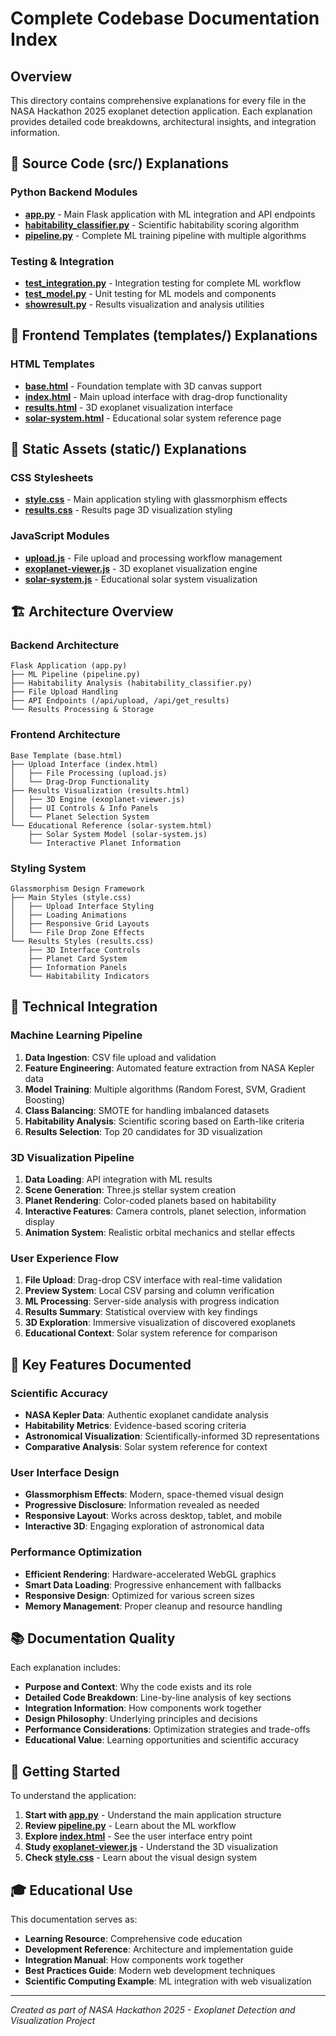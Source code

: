 # Complete Codebase Documentation Index

## Overview
This directory contains comprehensive explanations for every file in the NASA Hackathon 2025 exoplanet detection application. Each explanation provides detailed code breakdowns, architectural insights, and integration information.

## 📁 Source Code (src/) Explanations

### Python Backend Modules
- **[app.py](app.py.md)** - Main Flask application with ML integration and API endpoints
- **[habitability_classifier.py](habitability_classifier.py.md)** - Scientific habitability scoring algorithm
- **[pipeline.py](pipeline.py.md)** - Complete ML training pipeline with multiple algorithms

### Testing & Integration
- **[test_integration.py](test_integration.py.md)** - Integration testing for complete ML workflow
- **[test_model.py](test_model.py.md)** - Unit testing for ML models and components
- **[showresult.py](showresult.py.md)** - Results visualization and analysis utilities

## 🎨 Frontend Templates (templates/) Explanations

### HTML Templates
- **[base.html](base.html.md)** - Foundation template with 3D canvas support
- **[index.html](index.html.md)** - Main upload interface with drag-drop functionality
- **[results.html](results.html.md)** - 3D exoplanet visualization interface
- **[solar-system.html](solar-system.html.md)** - Educational solar system reference page

## 🎯 Static Assets (static/) Explanations

### CSS Stylesheets
- **[style.css](style.css.md)** - Main application styling with glassmorphism effects
- **[results.css](results.css.md)** - Results page 3D visualization styling

### JavaScript Modules
- **[upload.js](upload.js.md)** - File upload and processing workflow management
- **[exoplanet-viewer.js](exoplanet-viewer.js.md)** - 3D exoplanet visualization engine
- **[solar-system.js](solar-system.js.md)** - Educational solar system visualization

## 🏗️ Architecture Overview

### Backend Architecture
```
Flask Application (app.py)
├── ML Pipeline (pipeline.py)
├── Habitability Analysis (habitability_classifier.py)
├── File Upload Handling
├── API Endpoints (/api/upload, /api/get_results)
└── Results Processing & Storage
```

### Frontend Architecture
```
Base Template (base.html)
├── Upload Interface (index.html)
│   ├── File Processing (upload.js)
│   └── Drag-Drop Functionality
├── Results Visualization (results.html)
│   ├── 3D Engine (exoplanet-viewer.js)
│   ├── UI Controls & Info Panels
│   └── Planet Selection System
└── Educational Reference (solar-system.html)
    ├── Solar System Model (solar-system.js)
    └── Interactive Planet Information
```

### Styling System
```
Glassmorphism Design Framework
├── Main Styles (style.css)
│   ├── Upload Interface Styling
│   ├── Loading Animations
│   ├── Responsive Grid Layouts
│   └── File Drop Zone Effects
└── Results Styles (results.css)
    ├── 3D Interface Controls
    ├── Planet Card System
    ├── Information Panels
    └── Habitability Indicators
```

## 🔬 Technical Integration

### Machine Learning Pipeline
1. **Data Ingestion**: CSV file upload and validation
2. **Feature Engineering**: Automated feature extraction from NASA Kepler data
3. **Model Training**: Multiple algorithms (Random Forest, SVM, Gradient Boosting)
4. **Class Balancing**: SMOTE for handling imbalanced datasets
5. **Habitability Analysis**: Scientific scoring based on Earth-like criteria
6. **Results Selection**: Top 20 candidates for 3D visualization

### 3D Visualization Pipeline
1. **Data Loading**: API integration with ML results
2. **Scene Generation**: Three.js stellar system creation
3. **Planet Rendering**: Color-coded planets based on habitability
4. **Interactive Features**: Camera controls, planet selection, information display
5. **Animation System**: Realistic orbital mechanics and stellar effects

### User Experience Flow
1. **File Upload**: Drag-drop CSV interface with real-time validation
2. **Preview System**: Local CSV parsing and column verification
3. **ML Processing**: Server-side analysis with progress indication
4. **Results Summary**: Statistical overview with key findings
5. **3D Exploration**: Immersive visualization of discovered exoplanets
6. **Educational Context**: Solar system reference for comparison

## 🎯 Key Features Documented

### Scientific Accuracy
- **NASA Kepler Data**: Authentic exoplanet candidate analysis
- **Habitability Metrics**: Evidence-based scoring criteria
- **Astronomical Visualization**: Scientifically-informed 3D representations
- **Comparative Analysis**: Solar system reference for context

### User Interface Design
- **Glassmorphism Effects**: Modern, space-themed visual design
- **Progressive Disclosure**: Information revealed as needed
- **Responsive Layout**: Works across desktop, tablet, and mobile
- **Interactive 3D**: Engaging exploration of astronomical data

### Performance Optimization
- **Efficient Rendering**: Hardware-accelerated WebGL graphics
- **Smart Data Loading**: Progressive enhancement with fallbacks
- **Responsive Design**: Optimized for various screen sizes
- **Memory Management**: Proper cleanup and resource handling

## 📚 Documentation Quality

Each explanation includes:
- **Purpose and Context**: Why the code exists and its role
- **Detailed Code Breakdown**: Line-by-line analysis of key sections
- **Integration Information**: How components work together
- **Design Philosophy**: Underlying principles and decisions
- **Performance Considerations**: Optimization strategies and trade-offs
- **Educational Value**: Learning opportunities and scientific accuracy

## 🚀 Getting Started

To understand the application:

1. **Start with [app.py](app.py.md)** - Understand the main application structure
2. **Review [pipeline.py](pipeline.py.md)** - Learn about the ML workflow
3. **Explore [index.html](index.html.md)** - See the user interface entry point
4. **Study [exoplanet-viewer.js](exoplanet-viewer.js.md)** - Understand the 3D visualization
5. **Check [style.css](style.css.md)** - Learn about the visual design system

## 🎓 Educational Use

This documentation serves as:
- **Learning Resource**: Comprehensive code education
- **Development Reference**: Architecture and implementation guide
- **Integration Manual**: How components work together
- **Best Practices Guide**: Modern web development techniques
- **Scientific Computing Example**: ML integration with web visualization

---

*Created as part of NASA Hackathon 2025 - Exoplanet Detection and Visualization Project*